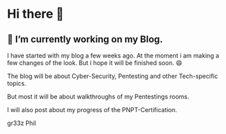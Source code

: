 # Hi there 👋

## 🔭 I’m currently working on my Blog. 

I have started with my blog a few weeks ago. At the moment i am making a few changes of the look. 
But i hope it will be finished soon. 😄

The blog will be about Cyber-Security, Pentesting and other Tech-specific topics. 

But most it will be about walkthroughs of my Pentestings rooms. 

I will also post about my progress of the PNPT-Certification. 

gr33z Phil
<!--
**PhilMalle/PhilMalle** is a ✨ _special_ ✨ repository because its `README.md` (this file) appears on your GitHub profile.

Here are some ideas to get you started:

- 🔭 I’m currently working on ...
- 🌱 I’m currently learning ...
- 👯 I’m looking to collaborate on ...
- 🤔 I’m looking for help with ...
- 💬 Ask me about ...
- 📫 How to reach me: ...
- 😄 Pronouns: ...
- ⚡ Fun fact: ...
-->
